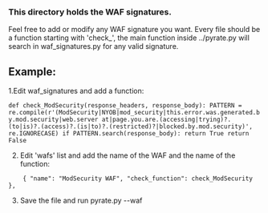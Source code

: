 ### This directory holds the WAF signatures.
Feel free to add or modify any WAF signature you want.
Every file should be a function starting with 'check_', the main function inside ../pyrate.py will search in waf_signatures.py for any valid signature. 


## Example:

1.Edit waf_signatures and add a function:

`def check_ModSecurity(response_headers, response_body):
    PATTERN = re.compile(r'(ModSecurity|NYOB|mod_security|this.error.was.generated.by.mod.security|web.server at|page.you.are.(accessing|trying)?.(to|is)?.(access)?.(is|to)?.(restricted)?|blocked.by.mod.security)', re.IGNORECASE)
    if PATTERN.search(response_body):
        return True
    return False`

2. Edit 'wafs' list and add the name of the WAF and the name of the function:

`    {
        "name": "ModSecurity WAF",
        "check_function": check_ModSecurity
    },`

3. Save the file and run pyrate.py --waf
